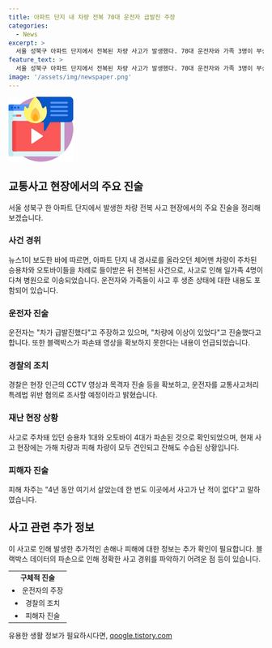 ```yaml
---
title: 아파트 단지 내 차량 전복 70대 운전자 급발진 주장
categories:
  - News
excerpt: >
  서울 성북구 아파트 단지에서 전복된 차량 사고가 발생했다. 70대 운전자와 가족 3명이 부상을 당했는데, 운전자는 중상을 입었지만 다른 가족들은 경상 상태로 병원으로 이송됐다. 운전자는 차량에 이상이 있었다고 주장했으며, 경찰은 사고 원인을 조사 중이다. 사고 현장에는 CCTV 영상과 목격자 진술 등이 확보되어 추후 운전자에 대한 입건이 예상된다. (총 단어수: 70)
feature_text: >
  서울 성북구 아파트 단지에서 전복된 차량 사고가 발생했다. 70대 운전자와 가족 3명이 부상을 당했는데, 운전자는 중상을 입었지만 다른 가족들은 경상 상태로 병원으로 이송됐다. 운전자는 차량에 이상이 있었다고 주장했으며, 경찰은 사고 원인을 조사 중이다. 사고 현장에는 CCTV 영상과 목격자 진술 등이 확보되어 추후 운전자에 대한 입건이 예상된다. (총 단어수: 70)
image: '/assets/img/newspaper.png'
---
```


<p><img src="/assets/img/news.png" alt="rentncar 속보" /></p>

<h2 data-ke-size="size26">교통사고 현장에서의 주요 진술</h2>

<p data-ke-size="size16">서울 성북구 한 아파트 단지에서 발생한 차량 전복 사고 현장에서의 주요 진술을 정리해보겠습니다.</p>

<h3><b>사건 경위</b></h3>

<p data-ke-size="size16">뉴스1이 보도한 바에 따르면, 아파트 단지 내 경사로를 올라오던 체어맨 차량이 주차된 승용차와 오토바이들을 차례로 들이받은 뒤 전복된 사건으로, 사고로 인해 일가족 4명이 다쳐 병원으로 이송되었습니다. 운전자와 가족들이 사고 후 생존 상태에 대한 내용도 포함되어 있습니다.</p>

<h3><b>운전자 진술</b></h3>

<p data-ke-size="size16">운전자는 "차가 급발진했다"고 주장하고 있으며, "차량에 이상이 있었다"고 진술했다고 합니다. 또한 블랙박스가 파손돼 영상을 확보하지 못한다는 내용이 언급되었습니다.</p>

<h3><b>경찰의 조치</b></h3>

<p data-ke-size="size16">경찰은 현장 인근의 CCTV 영상과 목격자 진술 등을 확보하고, 운전자를 교통사고처리 특례법 위반 혐의로 조사할 예정이라고 밝혔습니다.</p>

<h3><b>재난 현장 상황</b></h3>

<p data-ke-size="size16">사고로 주차돼 있던 승용차 1대와 오토바이 4대가 파손된 것으로 확인되었으며, 현재 사고 현장에는 가해 차량과 피해 차량이 모두 견인되고 잔해도 수습된 상황입니다.</p>

<h3><b>피해자 진술</b></h3>

<p data-ke-size="size16">피해 차주는 "4년 동안 여기서 살았는데 한 번도 이곳에서 사고가 난 적이 없다"고 말하였습니다.</p>

<h2 data-ke-size="size26">사고 관련 추가 정보</h2>

<p data-ke-size="size16">이 사고로 인해 발생한 추가적인 손해나 피해에 대한 정보는 추가 확인이 필요합니다. 블랙박스 데이터의 파손으로 인해 정확한 사고 경위를 파악하기 어려운 점 등이 있습니다.</p>

<table>
    <tr>
        <td style="text-align: center; height: 17px;"><b>구체적 진술</b></td>
    </tr>
    <tr>
        <td style="text-align: center; height: 17px;"><li>운전자의 주장</li></td>
    </tr>
    <tr>
        <td style="text-align: center; height: 17px;"><li>경찰의 조치</li></td>
    </tr>
    <tr>
        <td style="text-align: center; height: 17px;"><li>피해자 진술</li></td>
    </tr>
</table>
유용한 생활 정보가 필요하시다면, <a href="https://qoogle.tistory.com" rel="dofollow">qoogle.tistory.com</a>


